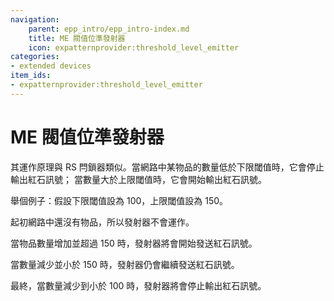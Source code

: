 ```yaml
---
navigation:
    parent: epp_intro/epp_intro-index.md
    title: ME 閥值位準發射器
    icon: expatternprovider:threshold_level_emitter
categories:
- extended devices
item_ids:
- expatternprovider:threshold_level_emitter
---
```


# ME 閥值位準發射器

<GameScene zoom="8" background="transparent">
  <ImportStructure src="../structure/cable_threshold_level_emitter.snbt"></ImportStructure>
</GameScene>

其運作原理與 RS 閂鎖器類似。當網路中某物品的數量低於下限閾值時，它會停止輸出紅石訊號；
當數量大於上限閾值時，它會開始輸出紅石訊號。

舉個例子：假設下限閾值設為 100，上限閾值設為 150。

起初網路中還沒有物品，所以發射器不會運作。

當物品數量增加並超過 150 時，發射器將會開始發送紅石訊號。

當數量減少並小於 150 時，發射器仍會繼續發送紅石訊號。

最終，當數量減少到小於 100 時，發射器將會停止輸出紅石訊號。
